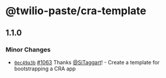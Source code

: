 # @twilio-paste/cra-template

## 1.1.0
### Minor Changes



- [`0ec49a3b`](https://github.com/twilio-labs/paste/commit/0ec49a3bec59e6d98ade292316e2776d024451ee) [#1063](https://github.com/twilio-labs/paste/pull/1063) Thanks [@SiTaggart](https://github.com/SiTaggart)! - Create a template for bootstrapping a CRA app
